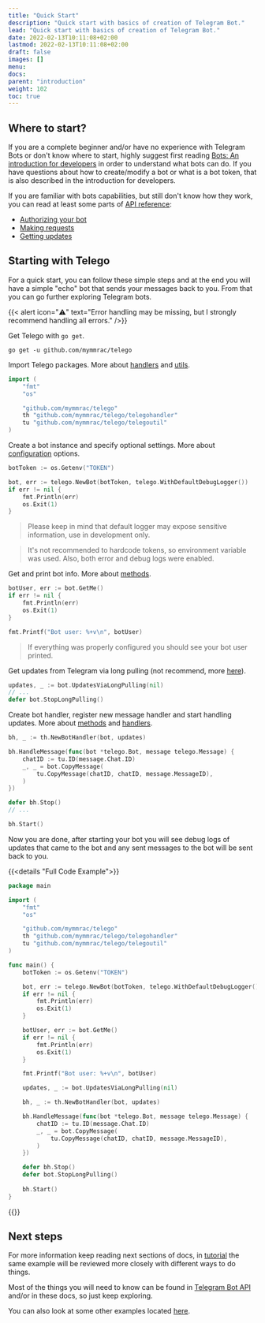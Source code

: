 ```yaml
---
title: "Quick Start"
description: "Quick start with basics of creation of Telegram Bot."
lead: "Quick start with basics of creation of Telegram Bot."
date: 2022-02-13T10:11:08+02:00
lastmod: 2022-02-13T10:11:08+02:00
draft: false
images: []
menu:
docs:
parent: "introduction"
weight: 102
toc: true
---
```


## Where to start?

If you are a complete beginner and/or have no experience with Telegram Bots or don't know where to start, highly
suggest first reading [Bots: An introduction for developers](https://core.telegram.org/bots)  in order to understand
what bots can do. If you have questions about how to create/modify a bot or what is a bot token, that is also described
in
the introduction for developers.

If you are familiar with bots capabilities, but still don't know how they work, you can read at least some parts of
[API reference](https://core.telegram.org/bots/api):

- [Authorizing your bot](https://core.telegram.org/bots/api#authorizing-your-bot)
- [Making requests](https://core.telegram.org/bots/api#making-requests)
- [Getting updates](https://core.telegram.org/bots/api#getting-updates)

## Starting with Telego

For a quick start, you can follow these simple steps and at the end you will have a simple "echo" bot that sends your
messages back to you. From that you can go further exploring Telegram bots.

{{< alert icon="⚠️" text="Error handling may be missing, but I strongly recommend handling all errors." />}}

Get Telego with `go get`.

```shell
go get -u github.com/mymmrac/telego
```

Import Telego packages. More about [handlers](/docs/handlers/handlers-basics) and
[utils](/docs/utilities/utilities-basics).

```go
import (
    "fmt"
    "os"

    "github.com/mymmrac/telego"
    th "github.com/mymmrac/telego/telegohandler"
    tu "github.com/mymmrac/telego/telegoutil"
)
```

Create a bot instance and specify optional settings. More about [configuration](/docs/introduction/configuration)
options.

```go
botToken := os.Getenv("TOKEN")

bot, err := telego.NewBot(botToken, telego.WithDefaultDebugLogger())
if err != nil {
    fmt.Println(err)
    os.Exit(1)
}
```

> Please keep in mind that default logger may expose sensitive information, use in development only.

> It's not recommended to hardcode tokens, so environment variable was used.
> Also, both error and debug logs were enabled.

Get and print bot info. More about [methods](/docs/methods/methods-basics).

```go
botUser, err := bot.GetMe()
if err != nil {
    fmt.Println(err)
    os.Exit(1)
}

fmt.Printf("Bot user: %+v\n", botUser)
```

> If everything was properly configured you should see your bot user printed.

Get updates from Telegram via long pulling (not recommend, more [here](/docs/helpers/updates-long-pulling)).

```go
updates, _ := bot.UpdatesViaLongPulling(nil)
// ...
defer bot.StopLongPulling()
```

Create bot handler, register new message handler and start handling updates. More about
[methods](docs/methods/methods-basics) and [handlers](/docs/handlers/handlers-basics).

```go
bh, _ := th.NewBotHandler(bot, updates)

bh.HandleMessage(func(bot *telego.Bot, message telego.Message) {
    chatID := tu.ID(message.Chat.ID)
    _, _ = bot.CopyMessage(
        tu.CopyMessage(chatID, chatID, message.MessageID),
    )
})

defer bh.Stop()
// ...

bh.Start()
```

Now you are done, after starting your bot you will see debug logs of updates that came to the bot and any sent messages
to the bot will be sent back to you.

{{<details "Full Code Example">}}

```go
package main

import (
	"fmt"
	"os"

	"github.com/mymmrac/telego"
	th "github.com/mymmrac/telego/telegohandler"
	tu "github.com/mymmrac/telego/telegoutil"
)

func main() {
	botToken := os.Getenv("TOKEN")

	bot, err := telego.NewBot(botToken, telego.WithDefaultDebugLogger())
	if err != nil {
		fmt.Println(err)
		os.Exit(1)
	}

	botUser, err := bot.GetMe()
	if err != nil {
		fmt.Println(err)
		os.Exit(1)
	}

	fmt.Printf("Bot user: %+v\n", botUser)

	updates, _ := bot.UpdatesViaLongPulling(nil)

	bh, _ := th.NewBotHandler(bot, updates)

	bh.HandleMessage(func(bot *telego.Bot, message telego.Message) {
		chatID := tu.ID(message.Chat.ID)
		_, _ = bot.CopyMessage(
			tu.CopyMessage(chatID, chatID, message.MessageID),
		)
	})

	defer bh.Stop()
    defer bot.StopLongPulling()
	
	bh.Start()
}
```

{{</details>}}

## Next steps

For more information keep reading next sections of docs, in [tutorial](/docs/introduction/tutorial) the same example
will be reviewed more closely with different ways to do things.

Most of the things you will need to know can be found in [Telegram Bot API](https://core.telegram.org/bots/api) and/or
in these docs, so just keep exploring.

You can also look at some other examples located [here](https://github.com/mymmrac/telego/tree/main/examples).
